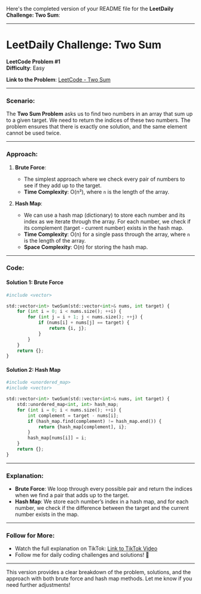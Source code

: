 Here's the completed version of your README file for the **LeetDaily Challenge: Two Sum**:

---

# LeetDaily Challenge: Two Sum

**LeetCode Problem #1**  
**Difficulty**: Easy

**Link to the Problem**: [LeetCode - Two Sum](https://leetcode.com/problems/two-sum/description/)

---

### Scenario:
The **Two Sum Problem** asks us to find two numbers in an array that sum up to a given target. We need to return the indices of these two numbers. The problem ensures that there is exactly one solution, and the same element cannot be used twice.

---

### Approach:

1. **Brute Force**:  
   - The simplest approach where we check every pair of numbers to see if they add up to the target.  
   - **Time Complexity**: O(n²), where `n` is the length of the array.

2. **Hash Map**:  
   - We can use a hash map (dictionary) to store each number and its index as we iterate through the array. For each number, we check if its complement (target - current number) exists in the hash map.  
   - **Time Complexity**: O(n) for a single pass through the array, where `n` is the length of the array.
   - **Space Complexity**: O(n) for storing the hash map.

---

### Code:

#### Solution 1: Brute Force
```python
#include <vector>

std::vector<int> twoSum(std::vector<int>& nums, int target) {
    for (int i = 0; i < nums.size(); ++i) {
        for (int j = i + 1; j < nums.size(); ++j) {
            if (nums[i] + nums[j] == target) {
                return {i, j};
            }
        }
    }
    return {};
}
```

#### Solution 2: Hash Map
```python
#include <unordered_map>
#include <vector>

std::vector<int> twoSum(std::vector<int>& nums, int target) {
    std::unordered_map<int, int> hash_map;
    for (int i = 0; i < nums.size(); ++i) {
        int complement = target - nums[i];
        if (hash_map.find(complement) != hash_map.end()) {
            return {hash_map[complement], i};
        }
        hash_map[nums[i]] = i;
    }
    return {};
}
```

---

### Explanation:

- **Brute Force**: We loop through every possible pair and return the indices when we find a pair that adds up to the target.
- **Hash Map**: We store each number’s index in a hash map, and for each number, we check if the difference between the target and the current number exists in the map.

---

### Follow for More:
- Watch the full explanation on TikTok: [Link to TikTok Video](#)
- Follow me for daily coding challenges and solutions! 🚀

---

This version provides a clear breakdown of the problem, solutions, and the approach with both brute force and hash map methods. Let me know if you need further adjustments!
